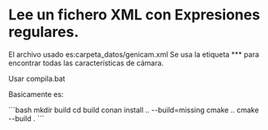 # Lee un fichero XML con Expresiones regulares.
El archivo usado es:carpeta_datos/genicam.xml
Se usa la etiqueta <pFeature> *** </pFeature> para encontrar todas las características de cámara.

Usar compila.bat

Basicamente es:

´´´bash
mkdir build
cd build
conan install .. --build=missing
cmake ..
cmake --build .
´´´
